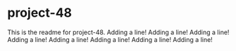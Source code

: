 # project-48

This is the readme for project-48.
Adding a line!
Adding a line!
Adding a line!
Adding a line!
Adding a line!
Adding a line!
Adding a line!
Adding a line!
